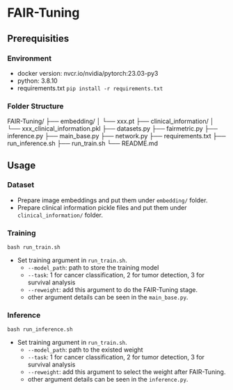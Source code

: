 # FAIR-Tuning
## Prerequisities
### Environment
- docker version: nvcr.io/nvidia/pytorch:23.03-py3
- python: 3.8.10
- requirements.txt `pip install -r requirements.txt`

### Folder Structure
FAIR-Tuning/
├── embedding/ 
│   └── xxx.pt
├── clinical_information/
│   └── xxx_clinical_information.pkl
├── datasets.py
├── fairmetric.py
├── inference.py
├── main_base.py
├── network.py
├── requirements.txt
├── run_inference.sh
├── run_train.sh
└── README.md

## Usage
### Dataset
- Prepare image embeddings and put them under `embedding/` folder.
- Prepare clinical information pickle files and put them under `clinical_information/` folder.

### Training
```
bash run_train.sh
```
- Set training argument in `run_train.sh`.
    - `--model_path`: path to store the training model
    - `--task`: 1 for cancer classification, 2 for tumor detection, 3 for survival analysis
    - `--reweight`: add this argument to do the FAIR-Tuning stage.
    - other argument details can be seen in the `main_base.py`.

### Inference
```
bash run_inference.sh
```
- Set training argument in `run_train.sh`.
    - `--model_path`: path to the existed weight
    - `--task`: 1 for cancer classification, 2 for tumor detection, 3 for survival analysis
    - `--reweight`: add this argument to select the weight after FAIR-Tuning.
    - other argument details can be seen in the `inference.py`.
